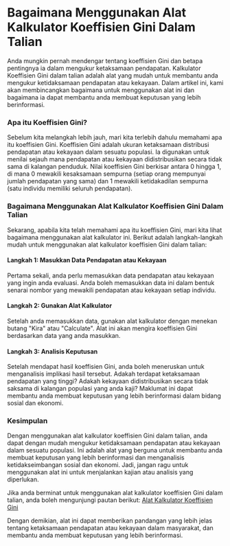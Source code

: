 Bagaimana Menggunakan Alat Kalkulator Koeffisien Gini Dalam Talian
==================================================================

Anda mungkin pernah mendengar tentang koeffisien Gini dan betapa pentingnya ia dalam mengukur ketaksamaan pendapatan. Kalkulator Koeffisien Gini dalam talian adalah alat yang mudah untuk membantu anda mengukur ketidaksamaan pendapatan atau kekayaan. Dalam artikel ini, kami akan membincangkan bagaimana untuk menggunakan alat ini dan bagaimana ia dapat membantu anda membuat keputusan yang lebih berinformasi.

### Apa itu Koeffisien Gini?

Sebelum kita melangkah lebih jauh, mari kita terlebih dahulu memahami apa itu koeffisien Gini. Koeffisien Gini adalah ukuran ketaksamaan distribusi pendapatan atau kekayaan dalam sesuatu populasi. Ia digunakan untuk menilai sejauh mana pendapatan atau kekayaan didistribusikan secara tidak sama di kalangan penduduk. Nilai koeffisien Gini berkisar antara 0 hingga 1, di mana 0 mewakili kesaksamaan sempurna (setiap orang mempunyai jumlah pendapatan yang sama) dan 1 mewakili ketidakadilan sempurna (satu individu memiliki seluruh pendapatan).

### Bagaimana Menggunakan Alat Kalkulator Koeffisien Gini Dalam Talian

Sekarang, apabila kita telah memahami apa itu koeffisien Gini, mari kita lihat bagaimana menggunakan alat kalkulator ini. Berikut adalah langkah-langkah mudah untuk menggunakan alat kalkulator koeffisien Gini dalam talian:

#### Langkah 1: Masukkan Data Pendapatan atau Kekayaan

Pertama sekali, anda perlu memasukkan data pendapatan atau kekayaan yang ingin anda evaluasi. Anda boleh memasukkan data ini dalam bentuk senarai nombor yang mewakili pendapatan atau kekayaan setiap individu.

#### Langkah 2: Gunakan Alat Kalkulator

Setelah anda memasukkan data, gunakan alat kalkulator dengan menekan butang "Kira" atau "Calculate". Alat ini akan mengira koeffisien Gini berdasarkan data yang anda masukkan.

#### Langkah 3: Analisis Keputusan

Setelah mendapat hasil koeffisien Gini, anda boleh meneruskan untuk menganalisis implikasi hasil tersebut. Adakah terdapat ketaksamaan pendapatan yang tinggi? Adakah kekayaan didistribusikan secara tidak saksama di kalangan populasi yang anda kaji? Maklumat ini dapat membantu anda membuat keputusan yang lebih berinformasi dalam bidang sosial dan ekonomi.

### Kesimpulan

Dengan menggunakan alat kalkulator koeffisien Gini dalam talian, anda dapat dengan mudah mengukur ketidaksamaan pendapatan atau kekayaan dalam sesuatu populasi. Ini adalah alat yang berguna untuk membantu anda membuat keputusan yang lebih berinformasi dan menganalisis ketidakseimbangan sosial dan ekonomi. Jadi, jangan ragu untuk menggunakan alat ini untuk menjalankan kajian atau analisis yang diperlukan.

Jika anda berminat untuk menggunakan alat kalkulator koeffisien Gini dalam talian, anda boleh mengunjungi pautan berikut: [Alat Kalkulator Koeffisien Gini](https://www.onlinecalculatorsfree.com/ms/math/gini-coefficient-calculator.html)

Dengan demikian, alat ini dapat memberikan pandangan yang lebih jelas tentang ketaksamaan pendapatan atau kekayaan dalam masyarakat, dan membantu anda membuat keputusan yang lebih berinformasi.
